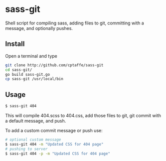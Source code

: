 sass-git
========

Shell script for compiling sass, adding files to git, committing with a message, and optionally pushes.



## Install

Open a terminal and type
```sh
git clone http://github.com/cptaffe/sass-git
cd sass-git/
go build sass-git.go
cp sass-git /usr/local/bin
```

## Usage

```sh
$ sass-git 404
```
This will compile 404.scss to 404.css, add those files to git, git commit with a default message, and push.

To add a custom commit message or push use:
```sh
# optional custom message
$ sass-git 404 -m "Updated CSS for 404 page"
# pushing to server
$ sass-git 404 -p -m "Updated CSS for 404 page"
```
